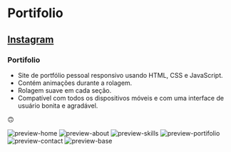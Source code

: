 ﻿# Portifolio
## [Instagram](https://www.instagram.com/caeduliveira/)
### Portifolio

  - Site de portfólio pessoal responsivo usando HTML, CSS e JavaScript.
  - Contém animações durante a rolagem.
  - Rolagem suave em cada seção.
  - Compatível com todos os dispositivos móveis e com uma interface de usuário bonita e agradável.

  🙃

![preview-home](https://github.com/cadUoS/Portifolio/assets/113811047/9f244d28-b48d-4fd5-b299-4dddaf4a06a7)
![preview-about](https://github.com/cadUoS/Portifolio/assets/113811047/1320c363-af18-4e07-9135-e7652bca1d52)
![preview-skills](https://github.com/cadUoS/Portifolio/assets/113811047/2c13a17c-0cdf-4f7e-8493-0aa6848398c9)
![preview-portifolio](https://github.com/cadUoS/Portifolio/assets/113811047/1b173f5a-b6db-4797-b91b-ecce9a02683f)
![preview-contact](https://github.com/cadUoS/Portifolio/assets/113811047/4aee1284-dc01-4fc5-968e-3f15b98562ec)
![preview-base](https://github.com/cadUoS/Portifolio/assets/113811047/5c1a4a1d-2ae0-4d18-8b33-24745bd38612)
